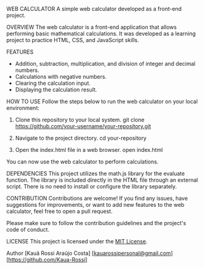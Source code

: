 WEB CALCULATOR
A simple web calculator developed as a front-end project.

OVERVIEW
The web calculator is a front-end application that allows performing basic mathematical calculations. It was developed as a learning project to practice HTML, CSS, and JavaScript skills.

FEATURES
- Addition, subtraction, multiplication, and division of integer and decimal numbers.
- Calculations with negative numbers.
- Clearing the calculation input.
- Displaying the calculation result.

HOW TO USE
Follow the steps below to run the web calculator on your local environment:

1. Clone this repository to your local system.
git clone https://github.com/your-username/your-repository.git

2. Navigate to the project directory.
cd your-repository

3. Open the index.html file in a web browser.
open index.html

You can now use the web calculator to perform calculations.

DEPENDENCIES
This project utilizes the math.js library for the evaluate function. The library is included directly in the HTML file through an external script. There is no need to install or configure the library separately.

CONTRIBUTION
Contributions are welcome! If you find any issues, have suggestions for improvements, or want to add new features to the web calculator, feel free to open a pull request.

Please make sure to follow the contribution guidelines and the project's code of conduct.

LICENSE
This project is licensed under the [MIT License](./LICENSE).

Author
[Kauã Rossi Araújo Costa]
[kauarossipersonal@gmail.com]
[https://github.com/Kaua-Rossi]
